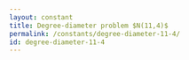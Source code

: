 ```yaml
---
layout: constant
title: Degree-diameter problem $N(11,4)$
permalink: /constants/degree-diameter-11-4/
id: degree-diameter-11-4
---
```

